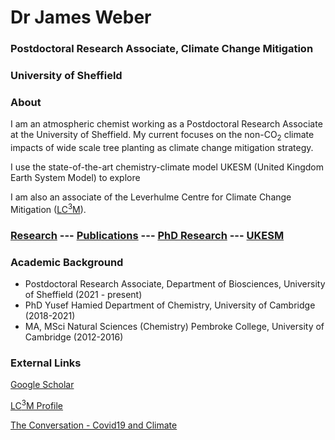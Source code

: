 # Dr James Weber
### Postdoctoral Research Associate, Climate Change Mitigation
### University of Sheffield


### About

I am an atmospheric chemist working as a Postdoctoral Research Associate at the University of Sheffield. My current focuses on the non-CO<sub>2</sub> climate impacts of wide scale tree planting as climate change mitigation strategy.

I use the state-of-the-art chemistry-climate model UKESM (United Kingdom Earth System Model) to explore 

I am also an associate of the Leverhulme Centre for Climate Change Mitigation ([LC<sup>3</sup>M](https://lc3m.org)). 


### [Research](./research.md)  --- [Publications](./publications.md) --- [PhD Research](./phd_research.md) --- [UKESM](./ukesm.md)

### Academic Background  
- Postdoctoral Research Associate, Department of Biosciences, University of Sheffield (2021 - present)
- PhD Yusef Hamied Department of Chemistry, University of Cambridge (2018-2021)
- MA, MSci Natural Sciences (Chemistry) Pembroke College, University of Cambridge (2012-2016)

### External Links

[Google Scholar](https://scholar.google.com/citations?user=duDLXbIAAAAJ&hl=en&oi=sra)

[LC<sup>3</sup>M Profile](https://lc3m.org/people/dr-james-weber/)

[The Conversation - Covid19 and Climate](https://theconversation.com/why-lockdown-had-little-to-no-effect-on-global-temperatures-148129)

